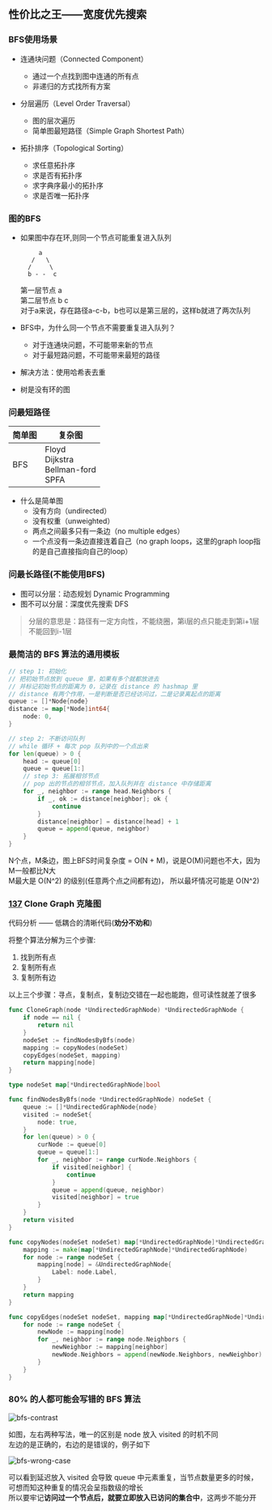 ## 性价比之王——宽度优先搜索

### BFS使用场景

* 连通块问题（Connected Component）
    * 通过一个点找到图中连通的所有点
    * 非递归的方式找所有方案

* 分层遍历（Level Order Traversal）
    * 图的层次遍历
    * 简单图最短路径（Simple Graph Shortest Path）

* 拓扑排序（Topological Sorting）
    * 求任意拓扑序
    * 求是否有拓扑序
    * 求字典序最小的拓扑序
    * 求是否唯一拓扑序


### 图的BFS

* 如果图中存在环,则同一个节点可能重复进入队列

    ```
         a
       /   \
      /     \
      b - -  c 
    ```

    第一层节点 a<br />
    第二层节点 b c<br />
    对于a来说，存在路径a-c-b，b也可以是第三层的，这样b就进了两次队列

* BFS中，为什么同一个节点不需要重复进入队列？

    * 对于连通块问题，不可能带来新的节点
    * 对于最短路问题，不可能带来最短的路径

* 解决方法：使用哈希表去重

* 树是没有环的图

### 问最短路径

| 简单图 | 复杂图                                          |
| ------ | ----------------------------------------------- |
| BFS    | Floyd<br />Dijkstra<br />Bellman-ford<br />SPFA |

* 什么是简单图
    * 没有方向（undirected）
    * 没有权重（unweighted）
    * 两点之间最多只有一条边（no multiple edges）
    * 一个点没有一条边直接连着自己（no graph loops，这里的graph loop指的是自己直接指向自己的loop）

### 问最长路径(不能使用BFS)

* 图可以分层：动态规划 Dynamic Programming 
* 图不可以分层：深度优先搜索 DFS 

> 分层的意思是：路径有一定方向性，不能绕圈，第i层的点只能走到第i+1层不能回到i-1层

### 最简洁的 BFS 算法的通用模板

```go
// step 1: 初始化
// 把初始节点放到 queue 里，如果有多个就都放进去
// 并标记初始节点的距离为 0，记录在 distance 的 hashmap 里
// distance 有两个作用，一是判断是否已经访问过，二是记录离起点的距离
queue := []*Node{node}
distance := map[*Node]int64{
	node: 0,
}

// step 2: 不断访问队列
// while 循环 + 每次 pop 队列中的一个点出来
for len(queue) > 0 {
	head := queue[0]
	queue = queue[1:]
	// step 3: 拓展相邻节点
	// pop 出的节点的相邻节点，加入队列并在 distance 中存储距离
	for _, neighbor := range head.Neighbors {
		if _, ok := distance[neighbor]; ok {
			continue
		}
		distance[neighbor] = distance[head] + 1
		queue = append(queue, neighbor)
	}
}
```

N个点，M条边，图上BFS时间复杂度 = O(N + M)，说是O(M)问题也不大，因为M一般都比N大<br/>
M最大是 O(N^2) 的级别(任意两个点之间都有边)， 所以最坏情况可能是 O(N^2)   

### [137](https://www.lintcode.com/problem/137/) Clone Graph 克隆图

代码分析 —— 低耦合的清晰代码(**劝分不劝和**)

将整个算法分解为三个步骤: 

1. 找到所有点
2. 复制所有点 
3. 复制所有边

以上三个步骤：寻点，复制点，复制边交错在一起也能跑，但可读性就差了很多

```go
func CloneGraph(node *UndirectedGraphNode) *UndirectedGraphNode {
	if node == nil {
		return nil
	}
	nodeSet := findNodesByBfs(node)
	mapping := copyNodes(nodeSet)
	copyEdges(nodeSet, mapping)
	return mapping[node]
}

type nodeSet map[*UndirectedGraphNode]bool

func findNodesByBfs(node *UndirectedGraphNode) nodeSet {
	queue := []*UndirectedGraphNode{node}
	visited := nodeSet{
		node: true,
	}
	for len(queue) > 0 {
		curNode := queue[0]
		queue = queue[1:]
		for _, neighbor := range curNode.Neighbors {
			if visited[neighbor] {
				continue
			}
			queue = append(queue, neighbor)
			visited[neighbor] = true
		}
	}
	return visited
}

func copyNodes(nodeSet nodeSet) map[*UndirectedGraphNode]*UndirectedGraphNode {
	mapping := make(map[*UndirectedGraphNode]*UndirectedGraphNode)
	for node := range nodeSet {
		mapping[node] = &UndirectedGraphNode{
			Label: node.Label,
		}
	}
	return mapping
}

func copyEdges(nodeSet nodeSet, mapping map[*UndirectedGraphNode]*UndirectedGraphNode) {
	for node := range nodeSet {
		newNode := mapping[node]
		for _, neighbor := range node.Neighbors {
			newNeighbor := mapping[neighbor]
			newNode.Neighbors = append(newNode.Neighbors, newNeighbor)
		}
	}
}
```

### 80% 的人都可能会写错的 BFS 算法

![bfs-contrast](https://gitee.com/luxcgo/imgs4md/raw/master/img/20220514003700.jpeg)

如图，左右两种写法，唯一的区别是 node 放入 visited 的时机不同<br/>
左边的是正确的，右边的是错误的，例子如下

 ![bfs-wrong-case](https://gitee.com/luxcgo/imgs4md/raw/master/img/20220514004714.png)

可以看到延迟放入 visited 会导致 queue 中元素重复，当节点数量更多的时候，可想而知这种重复的情况会呈指数级的增长<br/>
所以要牢记**访问过一个节点后，就要立即放入已访问的集合中**，这两步不能分开

